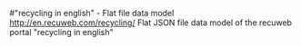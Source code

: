 #"recycling in english" - Flat file data model
http://en.recuweb.com/recycling/
Flat JSON file data model of the recuweb portal "recycling in english"
